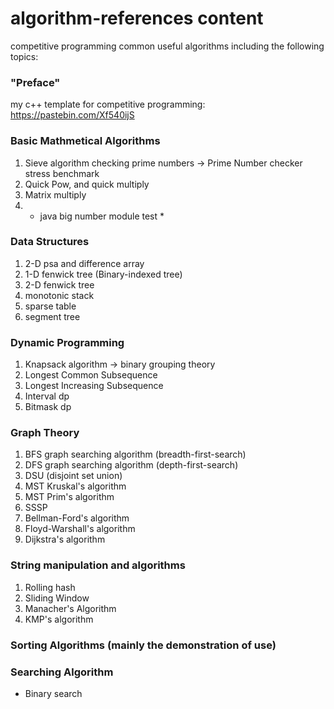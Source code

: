 # algorithm-references content

competitive programming common useful algorithms including the following topics:

### "Preface"
my c++ template for competitive programming: https://pastebin.com/Xf540ijS



### Basic Mathmetical Algorithms

1. Sieve algorithm checking prime numbers
    -> Prime Number checker stress benchmark
2. Quick Pow, and quick multiply
3. Matrix multiply
4. * java big number module test *

### Data Structures

1. 2-D psa and difference array
2. 1-D fenwick tree (Binary-indexed tree)
3. 2-D fenwick tree
4. monotonic stack
6. sparse table
7. segment tree

### Dynamic Programming 

1. Knapsack algorithm
    -> binary grouping theory
2. Longest Common Subsequence
3. Longest Increasing Subsequence
4. Interval dp
5. Bitmask dp

### Graph Theory

1. BFS graph searching algorithm (breadth-first-search)
2. DFS graph searching algorithm (depth-first-search)
3. DSU (disjoint set union)
4. MST Kruskal's algorithm
5. MST Prim's algorithm
6. SSSP
7. Bellman-Ford's algorithm
8. Floyd-Warshall's algorithm
9. Dijkstra's algorithm

### String manipulation and algorithms

1. Rolling hash
2. Sliding Window
3. Manacher's Algorithm
4. KMP's algorithm

### Sorting Algorithms (mainly the demonstration of use)

### Searching Algorithm
- Binary search
